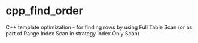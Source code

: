 cpp_find_order
==============

C++ template optimization - for finding rows by using Full Table Scan (or as part of Range Index Scan in strategy Index Only Scan)
